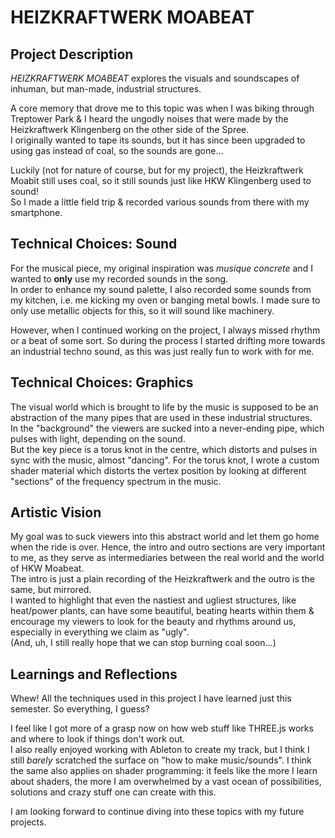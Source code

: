 # HEIZKRAFTWERK MOABEAT

## Project Description

*HEIZKRAFTWERK MOABEAT* explores the visuals and soundscapes of inhuman, but man-made, industrial structures.

A core memory that drove me to this topic was when I was biking through Treptower Park & I heard the ungodly noises that were made by the Heizkraftwerk Klingenberg on the other side of the Spree.  
I originally wanted to tape its sounds, but it has since been upgraded to using gas instead of coal, so the sounds are gone...

Luckily (not for nature of course, but for my project), the Heizkraftwerk Moabit still uses coal, so it still sounds just like HKW Klingenberg used to sound!  
So I made a little field trip & recorded various sounds from there with my smartphone.

## Technical Choices: Sound

For the musical piece, my original inspiration was *musique concrete* and I wanted to **only** use my recorded sounds in the song.  
In order to enhance my sound palette, I also recorded some sounds from my kitchen, i.e. me kicking my oven or banging metal bowls. I made sure to only use metallic objects for this, so it will sound like machinery.  

However, when I continued working on the project, I always missed rhythm or a beat of some sort. So during the process I started drifting more towards an industrial techno sound, as this was just really fun to work with for me.

## Technical Choices: Graphics

The visual world which is brought to life by the music is supposed to be an abstraction of the many pipes that are used in these industrial structures.  
In the "background" the viewers are sucked into a never-ending pipe, which pulses with light, depending on the sound.  
But the key piece is a torus knot in the centre, which distorts and pulses in sync with the music, almost "dancing".
For the torus knot, I wrote a custom shader material which distorts the vertex position by looking at different "sections" of the frequency spectrum in the music.

## Artistic Vision

My goal was to suck viewers into this abstract world and let them go home when the ride is over. Hence, the intro and outro sections are very important to me, as they serve as intermediaries between the real world and the world of HKW Moabeat.  
The intro is just a plain recording of the Heizkraftwerk and the outro is the same, but mirrored.  
I wanted to highlight that even the nastiest and ugliest structures, like heat/power plants, can have some beautiful, beating hearts within them & encourage my viewers to look for the beauty and rhythms around us, especially in everything we claim as "ugly".  
(And, uh, I still really hope that we can stop burning coal soon...)

## Learnings and Reflections

Whew! All the techniques used in this project I have learned just this semester. So everything, I guess?

I feel like I got more of a grasp now on how web stuff like THREE.js works and where to look if things don't work out.  
I also really enjoyed working with Ableton to create my track, but I think I still *barely* scratched the surface on "how to make music/sounds". I think the same also applies on shader programming: it feels like the more I learn about shaders, the more I am overwhelmed by a vast ocean of possibilities, solutions and crazy stuff one can create with this.

I am looking forward to continue diving into these topics with my future projects.
